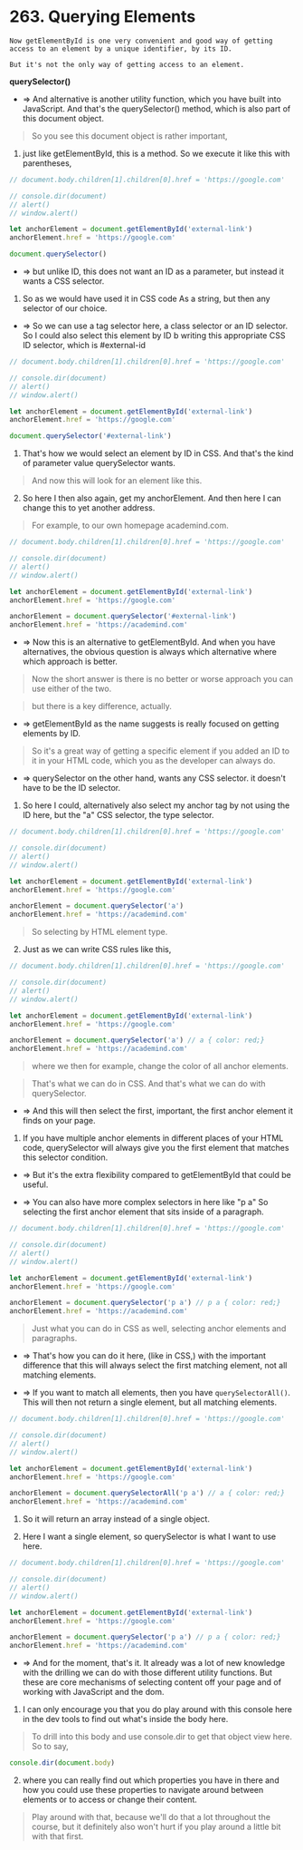 # 263. Querying Elements

```
Now getElementById is one very convenient and good way of getting access to an element by a unique identifier, by its ID.

But it's not the only way of getting access to an element.
```

**querySelector()**

- => And alternative is another utility function, which you have built into JavaScript. And that's the querySelector() method, which is also part of this document object.

> So you see this document object is rather important,

1. just like getElementById, this is a method. So we execute it like this with parentheses,

```js
// document.body.children[1].children[0].href = 'https://google.com'

// console.dir(document)
// alert()
// window.alert()

let anchorElement = document.getElementById('external-link')
anchorElement.href = 'https://google.com'

document.querySelector()
```

- => but unlike ID, this does not want an ID as a parameter, but instead it wants a CSS selector.

1. So as we would have used it in CSS code As a string, but then any selector of our choice.

- => So we can use a tag selector here, a class selector or an ID selector. So I could also select this element by ID b writing this appropriate CSS ID selector, which is #external-id

```js
// document.body.children[1].children[0].href = 'https://google.com'

// console.dir(document)
// alert()
// window.alert()

let anchorElement = document.getElementById('external-link')
anchorElement.href = 'https://google.com'

document.querySelector('#external-link')
```

1. That's how we would select an element by ID in CSS. And that's the kind of parameter value querySelector wants.

> And now this will look for an element like this.

2. So here I then also again, get my anchorElement. And then here I can change this to yet another address.

> For example, to our own homepage academind.com.

```js
// document.body.children[1].children[0].href = 'https://google.com'

// console.dir(document)
// alert()
// window.alert()

let anchorElement = document.getElementById('external-link')
anchorElement.href = 'https://google.com'

anchorElement = document.querySelector('#external-link')
anchorElement.href = 'https://academind.com'
```

- => Now this is an alternative to getElementById. And when you have alternatives, the obvious question is always which alternative where which approach is better.

> Now the short answer is there is no better or worse approach you can use either of the two.

> but there is a key difference, actually.

- => getElementById as the name suggests is really focused on getting elements by ID.

> So it's a great way of getting a specific element if you added an ID to it in your HTML code, which you as the developer can always do.

- => querySelector on the other hand, wants any CSS selector. it doesn't have to be the ID selector.

1. So here I could, alternatively also select my anchor tag by not using the ID here, but the "a" CSS selector, the type selector.

```js
// document.body.children[1].children[0].href = 'https://google.com'

// console.dir(document)
// alert()
// window.alert()

let anchorElement = document.getElementById('external-link')
anchorElement.href = 'https://google.com'

anchorElement = document.querySelector('a')
anchorElement.href = 'https://academind.com'
```

> So selecting by HTML element type.

2. Just as we can write CSS rules like this,

```js
// document.body.children[1].children[0].href = 'https://google.com'

// console.dir(document)
// alert()
// window.alert()

let anchorElement = document.getElementById('external-link')
anchorElement.href = 'https://google.com'

anchorElement = document.querySelector('a') // a { color: red;}
anchorElement.href = 'https://academind.com'
```

> where we then for example, change the color of all anchor elements.

> That's what we can do in CSS. And that's what we can do with querySelector.

- => And this will then select the first, important, the first anchor element it finds on your page.

1. If you have multiple anchor elements in different places of your HTML code, querySelector will always give you the first element that matches this selector condition.

- => But it's the extra flexibility compared to getElementById that could be useful.

- => You can also have more complex selectors in here like "p a" So selecting the first anchor element that sits inside of a paragraph.

```js
// document.body.children[1].children[0].href = 'https://google.com'

// console.dir(document)
// alert()
// window.alert()

let anchorElement = document.getElementById('external-link')
anchorElement.href = 'https://google.com'

anchorElement = document.querySelector('p a') // p a { color: red;}
anchorElement.href = 'https://academind.com'
```

> Just what you can do in CSS as well, selecting anchor elements and paragraphs.

- => That's how you can do it here, (like in CSS,) with the important difference that this will always select the first matching element, not all matching elements.

- => If you want to match all elements, then you have `querySelectorAll()`. This will then not return a single element, but all matching elements.

```js
// document.body.children[1].children[0].href = 'https://google.com'

// console.dir(document)
// alert()
// window.alert()

let anchorElement = document.getElementById('external-link')
anchorElement.href = 'https://google.com'

anchorElement = document.querySelectorAll('p a') // a { color: red;}
anchorElement.href = 'https://academind.com'
```

1. So it will return an array instead of a single object.

2. Here I want a single element, so querySelector is what I want to use here.

```js
// document.body.children[1].children[0].href = 'https://google.com'

// console.dir(document)
// alert()
// window.alert()

let anchorElement = document.getElementById('external-link')
anchorElement.href = 'https://google.com'

anchorElement = document.querySelector('p a') // p a { color: red;}
anchorElement.href = 'https://academind.com'
```

- => And for the moment, that's it. It already was a lot of new knowledge with the drilling we can do with those different utility functions. But these are core mechanisms of selecting content off your page and of working with JavaScript and the dom.

1. I can only encourage you that you do play around with this console here in the dev tools to find out what's inside the body here.

> To drill into this body and use console.dir to get that object view here. So to say,

```js
console.dir(document.body)
```

2. where you can really find out which properties you have in there and how you could use these properties to navigate around between elements or to access or change their content.

> Play around with that, because we'll do that a lot throughout the course, but it definitely also won't hurt if you play around a little bit with that first.
